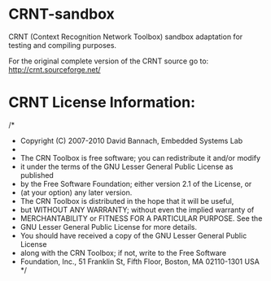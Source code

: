 CRNT-sandbox
============

CRNT (Context Recognition Network Toolbox) sandbox adaptation for testing and compiling purposes.

For the original complete version of the CRNT source go to: http://crnt.sourceforge.net/


CRNT License Information:
=========================

/*
 * Copyright (C) 2007-2010 David Bannach, Embedded Systems Lab
 * 
 * The CRN Toolbox is free software; you can redistribute it and/or modify
 * it under the terms of the GNU Lesser General Public License as published
 * by the Free Software Foundation; either version 2.1 of the License, or
 * (at your option) any later version.
 * The CRN Toolbox is distributed in the hope that it will be useful,
 * but WITHOUT ANY WARRANTY; without even the implied warranty of
 * MERCHANTABILITY or FITNESS FOR A PARTICULAR PURPOSE. See the
 * GNU Lesser General Public License for more details.
 * You should have received a copy of the GNU Lesser General Public License
 * along with the CRN Toolbox; if not, write to the Free Software
 * Foundation, Inc., 51 Franklin St, Fifth Floor, Boston, MA  02110-1301  USA
 */
